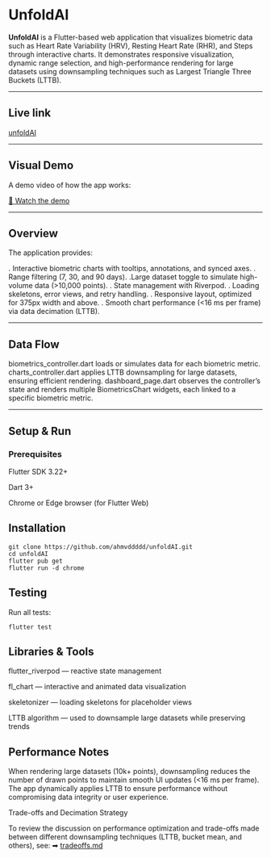 # UnfoldAI

**UnfoldAI** is a Flutter-based web application that visualizes biometric data such as Heart Rate Variability (HRV), Resting Heart Rate (RHR), and Steps through interactive charts.
It demonstrates responsive visualization, dynamic range selection, and high-performance rendering for large datasets using downsampling techniques such as Largest Triangle Three Buckets (LTTB).

---

## Live link

[unfoldAI](https://ahmvddddd.github.io/unfoldAI/)

---

## Visual Demo

A demo video of how the app works:

[🎥 Watch the demo](assets/demo.mp4)

---

## Overview

The application provides:

. Interactive biometric charts with tooltips, annotations, and synced axes.
. Range filtering (7, 30, and 90 days).
.Large dataset toggle to simulate high-volume data (>10,000 points).
. State management with Riverpod.
. Loading skeletons, error views, and retry handling.
. Responsive layout, optimized for 375px width and above.
. Smooth chart performance (<16 ms per frame) via data decimation (LTTB).

---

## Data Flow

biometrics_controller.dart loads or simulates data for each biometric metric.
charts_controller.dart applies LTTB downsampling for large datasets, ensuring efficient rendering.
dashboard_page.dart observes the controller’s state and renders multiple BiometricsChart widgets, each linked to a specific biometric metric.

---

## Setup & Run

### Prerequisites

Flutter SDK 3.22+

Dart 3+

Chrome or Edge browser (for Flutter Web)

## Installation

```
git clone https://github.com/ahmvddddd/unfoldAI.git
cd unfoldAI
flutter pub get
flutter run -d chrome
```

## Testing

Run all tests:

```
flutter test
```

## Libraries & Tools

flutter_riverpod — reactive state management

fl_chart — interactive and animated data visualization

skeletonizer — loading skeletons for placeholder views

LTTB algorithm — used to downsample large datasets while preserving trends

## Performance Notes

When rendering large datasets (10k+ points), downsampling reduces the number of drawn points to maintain smooth UI updates (<16 ms per frame).
The app dynamically applies LTTB to ensure performance without compromising data integrity or user experience.

Trade-offs and Decimation Strategy

To review the discussion on performance optimization and trade-offs made between different downsampling techniques (LTTB, bucket mean, and others), see:
➡ [tradeoffs.md](tradeoffs.md)


